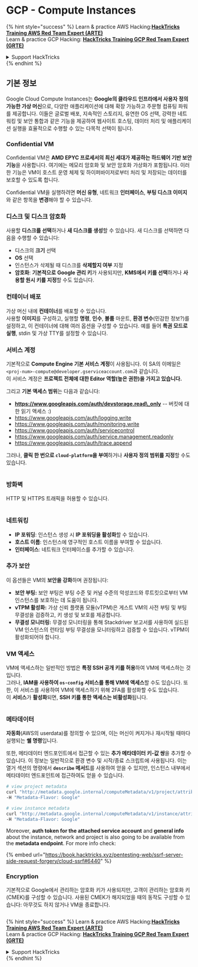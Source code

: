 # GCP - Compute Instances

{% hint style="success" %}
Learn & practice AWS Hacking:<img src="/.gitbook/assets/image.png" alt="" data-size="line">[**HackTricks Training AWS Red Team Expert (ARTE)**](https://training.hacktricks.xyz/courses/arte)<img src="/.gitbook/assets/image.png" alt="" data-size="line">\
Learn & practice GCP Hacking: <img src="/.gitbook/assets/image (2).png" alt="" data-size="line">[**HackTricks Training GCP Red Team Expert (GRTE)**<img src="/.gitbook/assets/image (2).png" alt="" data-size="line">](https://training.hacktricks.xyz/courses/grte)

<details>

<summary>Support HackTricks</summary>

* [**구독 플랜**](https://github.com/sponsors/carlospolop)을 확인하세요!
* **💬 [**Discord 그룹**](https://discord.gg/hRep4RUj7f) 또는 [**telegram 그룹**](https://t.me/peass)에 가입하거나 **Twitter** 🐦 [**@hacktricks\_live**](https://twitter.com/hacktricks\_live)**를 팔로우하세요.**
* **PR을 제출하여 해킹 트릭을 공유하세요:** [**HackTricks**](https://github.com/carlospolop/hacktricks) 및 [**HackTricks Cloud**](https://github.com/carlospolop/hacktricks-cloud) github 저장소.

</details>
{% endhint %}

## 기본 정보

Google Cloud Compute Instances는 **Google의 클라우드 인프라에서 사용자 정의 가능한 가상 머신**으로, 다양한 애플리케이션에 대해 확장 가능하고 주문형 컴퓨팅 파워를 제공합니다. 이들은 글로벌 배포, 지속적인 스토리지, 유연한 OS 선택, 강력한 네트워킹 및 보안 통합과 같은 기능을 제공하여 웹사이트 호스팅, 데이터 처리 및 애플리케이션 실행을 효율적으로 수행할 수 있는 다목적 선택이 됩니다.

### Confidential VM

Confidential VM은 **AMD EPYC 프로세서의 최신 세대가 제공하는 하드웨어 기반 보안 기능**을 사용합니다. 여기에는 메모리 암호화 및 보안 암호화 가상화가 포함됩니다. 이러한 기능은 VM이 호스트 운영 체제 및 하이퍼바이저로부터 처리 및 저장되는 데이터를 보호할 수 있도록 합니다.

Confidential VM을 실행하려면 **머신 유형**, 네트워크 **인터페이스**, **부팅 디스크 이미지**와 같은 항목을 **변경**해야 할 수 있습니다.

### 디스크 및 디스크 암호화

사용할 **디스크를 선택**하거나 **새 디스크를 생성**할 수 있습니다. 새 디스크를 선택하면 다음을 수행할 수 있습니다:

* 디스크의 **크기** 선택
* **OS** 선택
* 인스턴스가 삭제될 때 디스크를 **삭제할지 여부** 지정
* **암호화**: **기본적으로** **Google 관리 키**가 사용되지만, **KMS에서 키를 선택**하거나 **사용할 원시 키를 지정**할 수도 있습니다.

### 컨테이너 배포

가상 머신 내에 **컨테이너**를 배포할 수 있습니다.\
사용할 **이미지**를 구성하고, 실행할 **명령**, **인수**, **볼륨** 마운트, **환경 변수**(민감한 정보?)를 설정하고, 이 컨테이너에 대해 여러 옵션을 구성할 수 있습니다. 예를 들어 **특권 모드로 실행**, stdin 및 가상 TTY를 설정할 수 있습니다.

### 서비스 계정

기본적으로 **Compute Engine 기본 서비스 계정**이 사용됩니다. 이 SA의 이메일은 `<proj-num>-compute@developer.gserviceaccount.com`과 같습니다.\
이 서비스 계정은 **프로젝트 전체에 대한 Editor 역할(높은 권한)을 가지고 있습니다.**

그리고 **기본 액세스 범위**는 다음과 같습니다:

* **https://www.googleapis.com/auth/devstorage.read\_only** -- 버킷에 대한 읽기 액세스 :)
* https://www.googleapis.com/auth/logging.write
* https://www.googleapis.com/auth/monitoring.write
* https://www.googleapis.com/auth/servicecontrol
* https://www.googleapis.com/auth/service.management.readonly
* https://www.googleapis.com/auth/trace.append

그러나, **클릭 한 번으로 `cloud-platform`을 부여**하거나 **사용자 정의 범위를 지정**할 수도 있습니다.

<figure><img src="../../../../.gitbook/assets/image (327).png" alt=""><figcaption></figcaption></figure>

### 방화벽

HTTP 및 HTTPS 트래픽을 허용할 수 있습니다.

<figure><img src="../../../../.gitbook/assets/image (326).png" alt=""><figcaption></figcaption></figure>

### 네트워킹

* **IP 포워딩**: 인스턴스 생성 시 **IP 포워딩을 활성화**할 수 있습니다.
* **호스트 이름**: 인스턴스에 영구적인 호스트 이름을 부여할 수 있습니다.
* **인터페이스**: 네트워크 인터페이스를 추가할 수 있습니다.

### 추가 보안

이 옵션들은 VM의 **보안을 강화**하며 권장됩니다:

* **보안 부팅:** 보안 부팅은 부팅 수준 및 커널 수준의 악성코드와 루트킷으로부터 VM 인스턴스를 보호하는 데 도움이 됩니다.
* **vTPM 활성화:** 가상 신뢰 플랫폼 모듈(vTPM)은 게스트 VM의 사전 부팅 및 부팅 무결성을 검증하고, 키 생성 및 보호를 제공합니다.
* **무결성 모니터링:** 무결성 모니터링을 통해 Stackdriver 보고서를 사용하여 실드된 VM 인스턴스의 런타임 부팅 무결성을 모니터링하고 검증할 수 있습니다. vTPM이 활성화되어야 합니다.

### VM 액세스

VM에 액세스하는 일반적인 방법은 **특정 SSH 공개 키를 허용**하여 VM에 액세스하는 것입니다.\
그러나, **IAM을 사용하여 `os-config` 서비스를 통해 VM에 액세스**할 수도 있습니다. 또한, 이 서비스를 사용하여 VM에 액세스하기 위해 2FA를 활성화할 수도 있습니다.\
이 **서비스**가 **활성화**되면, **SSH 키를 통한 액세스는 비활성화**됩니다.

<figure><img src="../../../../.gitbook/assets/image (328).png" alt=""><figcaption></figcaption></figure>

### 메타데이터

**자동화**(AWS의 userdata)를 정의할 수 있으며, 이는 머신이 켜지거나 재시작될 때마다 실행되는 **쉘 명령**입니다.

또한, 메타데이터 엔드포인트에서 접근할 수 있는 **추가 메타데이터 키-값 쌍**을 추가할 수 있습니다. 이 정보는 일반적으로 환경 변수 및 시작/종료 스크립트에 사용됩니다. 이는 열거 섹션의 명령에서 **`describe` 메서드**를 사용하여 얻을 수 있지만, 인스턴스 내부에서 메타데이터 엔드포인트에 접근하여도 얻을 수 있습니다.
```bash
# view project metadata
curl "http://metadata.google.internal/computeMetadata/v1/project/attributes/?recursive=true&alt=text" \
-H "Metadata-Flavor: Google"

# view instance metadata
curl "http://metadata.google.internal/computeMetadata/v1/instance/attributes/?recursive=true&alt=text" \
-H "Metadata-Flavor: Google"
```
Moreover, **auth token for the attached service account** and **general info** about the instance, network and project is also going to be available from the **metadata endpoint**. For more info check:

{% embed url="https://book.hacktricks.xyz/pentesting-web/ssrf-server-side-request-forgery/cloud-ssrf#6440" %}

### Encryption

기본적으로 Google에서 관리하는 암호화 키가 사용되지만, 고객이 관리하는 암호화 키(CMEK)를 구성할 수 있습니다. 사용된 CMEK가 해지되었을 때의 동작도 구성할 수 있습니다: 아무것도 하지 않거나 VM을 종료합니다.

<figure><img src="../../../../.gitbook/assets/image (329).png" alt=""><figcaption></figcaption></figure>

{% hint style="success" %}
Learn & practice AWS Hacking:<img src="/.gitbook/assets/image.png" alt="" data-size="line">[**HackTricks Training AWS Red Team Expert (ARTE)**](https://training.hacktricks.xyz/courses/arte)<img src="/.gitbook/assets/image.png" alt="" data-size="line">\
Learn & practice GCP Hacking: <img src="/.gitbook/assets/image (2).png" alt="" data-size="line">[**HackTricks Training GCP Red Team Expert (GRTE)**<img src="/.gitbook/assets/image (2).png" alt="" data-size="line">](https://training.hacktricks.xyz/courses/grte)

<details>

<summary>Support HackTricks</summary>

* Check the [**subscription plans**](https://github.com/sponsors/carlospolop)!
* **Join the** 💬 [**Discord group**](https://discord.gg/hRep4RUj7f) or the [**telegram group**](https://t.me/peass) or **follow** us on **Twitter** 🐦 [**@hacktricks\_live**](https://twitter.com/hacktricks\_live)**.**
* **Share hacking tricks by submitting PRs to the** [**HackTricks**](https://github.com/carlospolop/hacktricks) and [**HackTricks Cloud**](https://github.com/carlospolop/hacktricks-cloud) github repos.

</details>
{% endhint %}
